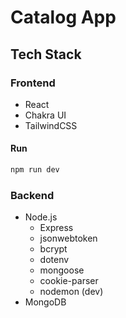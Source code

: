 # Catalog App

## Tech Stack

### Frontend

-   React
-   Chakra UI
-   TailwindCSS

#### Run

```bash
npm run dev
```

### Backend

-   Node.js
    -   Express
    -   jsonwebtoken
    -   bcrypt
    -   dotenv
    -   mongoose
    -   cookie-parser
    -   nodemon (dev)
-   MongoDB
